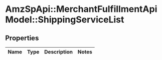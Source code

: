 # AmzSpApi::MerchantFulfillmentApiModel::ShippingServiceList

## Properties
Name | Type | Description | Notes
------------ | ------------- | ------------- | -------------



